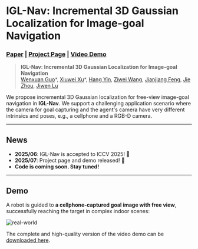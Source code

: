 # IGL-Nav: Incremental 3D Gaussian Localization for Image-goal Navigation

### [Paper](https://arxiv.org/abs/2508.00823) | [Project Page](https://GWxuan.github.io/IGL-Nav/) | [Video Demo](https://www.youtube.com/watch?v=gOo6_I-zHYs)

> **IGL-Nav: Incremental 3D Gaussian Localization for Image-goal Navigation**  
> [Wenxuan Guo](https://GWxuan.github.io/)\*, [Xiuwei Xu](https://xuxw98.github.io/)\*, [Hang Yin](https://bagh2178.github.io/), [Ziwei Wang](https://ziweiwangthu.github.io/), [Jianjiang Feng](https://ivg.au.tsinghua.edu.cn/~jfeng/index.html), [Jie Zhou](https://scholar.google.com/citations?user=6a79aPwAAAAJ&hl=en&authuser=1), [Jiwen Lu](http://ivg.au.tsinghua.edu.cn/Jiwen_Lu/)

We propose incremental 3D Gaussian localization for free-view image-goal navigation in **IGL-Nav**. We support a challenging application scenario where the camera for goal capturing and the agent's camera have very different intrinsics and poses, e.g., a cellphone and a RGB-D camera.

---

## News

- **2025/06**: IGL-Nav is accepted to ICCV 2025! 🚀
- **2025/07**: Project page and demo released! 🚀 
- **Code is coming soon. Stay tuned!**

---

## Demo
A robot is guided to **a cellphone-captured goal image with free view**, successfully reaching the target in complex indoor scenes:

![real-world](./assets/IGL-Nav_demo.gif)

The complete and high-quality version of the video demo can be [downloaded here](https://cloud.tsinghua.edu.cn/f/076aea5d0f2d477687de/?dl=1).
